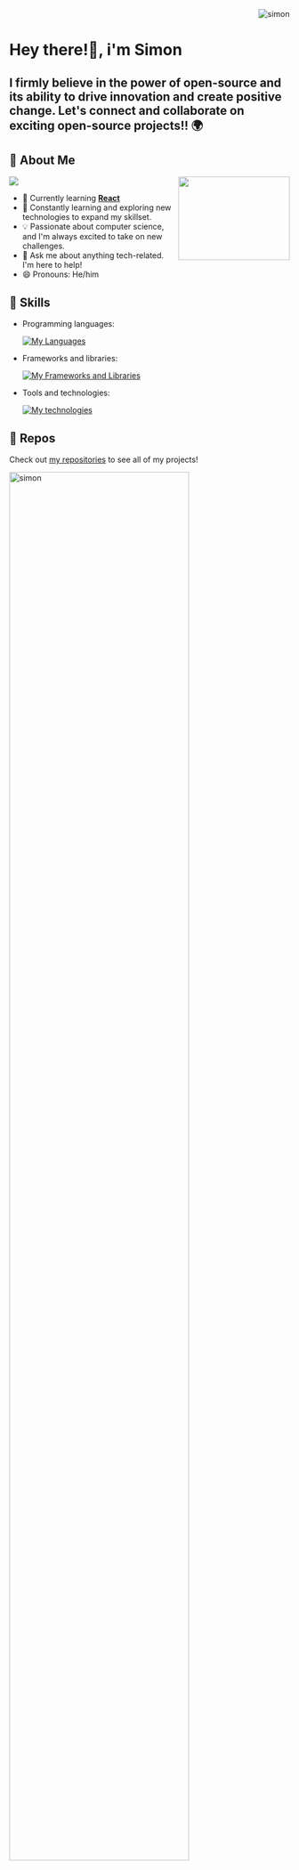 <div align="right"> <img src="https://komarev.com/ghpvc/?username=azro1&label=Profile%20views&color=0e75b6&style=flat" alt="simon" /> </div>

<h1 align="left">Hey there!👋, i'm Simon </h1>

## I firmly believe in the power of open-source and its ability to drive innovation and create positive change. Let's connect and collaborate on exciting open-source projects!! 🌍

## 🚀 About Me
<img src="https://readme-typing-svg.demolab.com?font=Consolas+Code&&pause=1000&color=48D4ADFF&width=435&lines=Full-Stack+Developer;Clean+Coder;Always+learning+..+Always+growing;Skilled+UX+and+UI+Designer" />

<img src="https://www.gifart.de/animationen/computer/computer-animierte-gifs-36.gif" width="200" height="150" align="right" />

- 🔭 Currently learning <a href="https://react.dev/"><strong>React</strong></a>
- 🌱 Constantly learning and exploring new technologies to expand my skillset.
- 💡 Passionate about computer science, and I'm always excited to take on new challenges.
- 💬 Ask me about anything tech-related. I'm here to help!
- 😄 Pronouns: He/him

## 💼 Skills

- Programming languages:

  [![My Languages](https://skillicons.dev/icons?i=html,css,js,php)](https://skillicons.dev)
- Frameworks and libraries:

  [![My Frameworks and Libraries](https://skillicons.dev/icons?i=jquery,react,express,bootstrap,materialui)](https://skillicons.dev)

- Tools and technologies:

  [![My technologies](https://skillicons.dev/icons?i=git,nodejs,mongodb,redis,figma,github,stackoverflow,bash,postman,firebase,visualstudio,linux,discord)](https://skillicons.dev)



## 📂 Repos

Check out <a href="https://github.com/azro1">my repositories</a> to see all of my projects!

<p align="left"> <a href="https://github.com/azro1/github-profile-trophy"><img src="https://github-profile-trophy.vercel.app/?username=azro1&row=1&column=8&theme=tokyonight" alt="simon" width="80%" /></a> </p>

## 🫂 Let's Connect

<a href="https://www.youtube.com/channel/UCSK7zfwlgMq3r88lkchHsSw">
  <img src="https://raw.githubusercontent.com/rahuldkjain/github-profile-readme-generator/master/src/images/icons/Social/youtube.svg" alt="codedynamics" height="30" width="40" max-width="100%" />
</a>
<a href="https://www.linkedin.com/in/simon-sutherland-b33065178">
  <img src="https://raw.githubusercontent.com/rahuldkjain/github-profile-readme-generator/master/src/images/icons/Social/linked-in-alt.svg" alt="simon sutherland linkedin" height="30" width="40" />
</a>
<a href="https://www.instagram.com/in/simon-sutherland-b33065178">
  <img src="https://raw.githubusercontent.com/rahuldkjain/github-profile-readme-generator/master/src/images/icons/Social/instagram.svg" alt="simon sutherland instagram" height="30" width="40" />
</a><br><br>

Feel free to reach out if you have any questions, collaboration ideas, or just want to have a chat. I'm always open to connecting with fellow developers and enthusiasts!

Email: azro1.development@gmail.com

## 🌟 Fun Fact

<img src="https://www.gifart.de/animationen/computer/computer-animierte-gifs-50.gif" width="200" height="150" align="center" />

## "Whenever I encounter a challenging programming problem 😟 I enjoy taking a step back and approaching it from different angles. I often find that taking a break, going for a walk, or even engaging in a completely unrelated activity helps me come up with creative and innovative solutions to the problem at hand."   

## 📊 My Stats

![Top Langs](https://github-readme-stats.vercel.app/api/top-langs/?username=azro1&layout=pie&theme=tokyonight)


![GitHub stats](https://github-readme-stats.vercel.app/api?username=azro1&show_icons=true&theme=tokyonight)

![GitHub Streak](https://streak-stats.demolab.com/?user=azro1&theme=tokyonight)

<div align="left">
  <img src="https://www.gifart.de/animationen/computer/computer-animierte-gifs-46.gif" width="250" height="200" />
  <img src="https://readme-typing-svg.demolab.com?font=Consolas+Code&pause=1000&color=48D4ADFF&width=435&lines=Thanks+for+stopping+by ..;Have+a+great+day!😄" alt="Typing SVG" />
</div>

<br>
Image by <a href="https://www.freepik.com/free-photo/3d-rendering-zoom-call-avatar_29803187.htm">Freepik</a>
